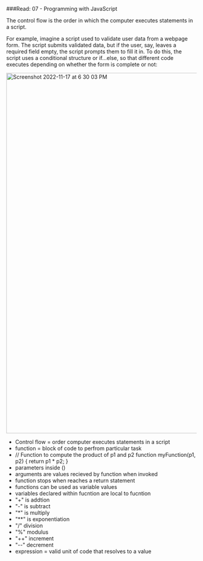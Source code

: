 ###Read: 07 - Programming with JavaScript

The control flow is the order in which the computer executes statements in a script.

For example, imagine a script used to validate user data from a webpage form. The script submits validated data, but if the user, say, leaves a required field empty, the script prompts them to fill it in. To do this, the script uses a conditional structure or if...else, so that different code executes depending on whether the form is complete or not:

<img width="952" alt="Screenshot 2022-11-17 at 6 30 03 PM" src="https://user-images.githubusercontent.com/118200431/202603184-37d30d36-6e81-41b4-920e-93961cc5d478.png">

- Control flow = order computer executes statements in a script
- function = block of code to perfrom particular task
- // Function to compute the product of p1 and p2
        function myFunction(p1, p2) {
            return p1 * p2;
        }
- parameters inside ()
- arguments are values recieved by function when invoked
- function stops when reaches a return statement
- functions can be used as variable values
- variables declared within fucntion are local to fucntion
- "+" is addtion
- "-" is subtract
- "*" is multiply
- "**" is exponentiation
- "/" division
- "%" modulus
- "++" increment
- "--" decrement
- expression = valid unit of code that resolves to a value
